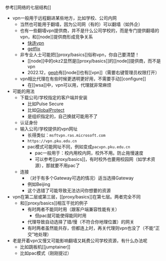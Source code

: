 参考[[网络的七层结构]]
- vpn一般用于远程翻进某些地方，比如学校、公司内网
  - 当然也可能用于翻墙，因为公司网（有的）可以翻墙（如外企）
  - 也有一些翻墙vpn提供商，并不是什么公司学校的，而是专门提供翻墙的vpn，和[[node]]提供商形成竞争关系
    - [快连vpn](https://letsvpn.world/)
    - [getflix](https://zh.getflix.com/)
  - 非专业人士可能把[[proxy/basics]]俗称vpn，你自己要清楚！
    - [[node]]中的okz2显然是[[proxy/basics]]的[[node]]提供商，而不是vpn
    - 2022.12，[geph](https://geph.io/zhs)有[[node]]也有[[vpn]]（需要右键管理员权限打开）
  - vpn相比代理在有些时候更透明更好用，不需要手动[[configure]]
    - 在[[wsa]]中，vpn可以用，代理就非常麻烦
- 可能的用法
  - 下载公司/学校指定的客户端并安装
    - 比如Pulse Secure
    - 比如[GlobalProtect](https://www.updatestar.com/zh-cn/directdownload/globalprotect/2338326)
    - 是组织指定的，自己换就可能用不了
  - 认证身份
  - 输入公司/学校提供的vpn网址
    - 长得类似：`msftvpn.ras.microsoft.com`
    - `https://vpn.pku.edu.cn`
    - pac模式可能网址不同，例如变成`pacvpn.pku.edu.cn`
      - pac一般用于：校内用校内网，校外不用。防止拖慢速度
      - 可以参考[[proxy/basics]]，有时校外也要用校园网（如学术资源），那就要不用pac了
  - 连接
    - （对于有多个Gateway可选的情况）适当选择Gateway
    - 例如Beijing
    - 这个选错了可能导致无法访问你想要的资源
- vpn在第二层或第三层，[[proxy/basics]]在第七层。两者完全不同
  - 和[[proxy/basics]]相互干扰的例子
    - 有时两者不能同时用（跟客户端兼容性能有关）
      - 但pac就可能使得能同时用
    - 代理导致自动选择了错/慢（不符合你地理位置）的网关
    - 有时两者虽然能共存，但都连上时，再关代理则vpn也没了（不能“正交”地处理）
- 老是开着vpn又慢又可能影响翻墙又耗费公司学校资源，有什么办法呢
  - 比如跳板机[[jumptainer]]
  - 比如pac模式（刚刚提过）